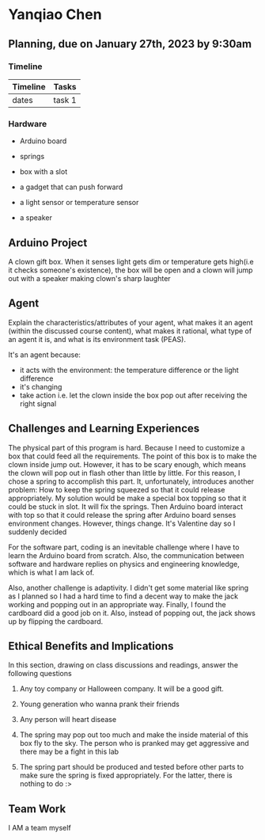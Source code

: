 # Yanqiao Chen

## Planning, due on January 27th, 2023 by 9:30am

### Timeline

| Timeline  | Tasks |
| ----------- | ----------- |
|   dates    |    task 1   |

### Hardware 

- Arduino board

- springs
- box with a slot
- a gadget that can push forward
- a light sensor or temperature sensor
- a speaker

## Arduino Project

A clown gift box. When it senses light gets dim or temperature gets high(i.e it checks someone's existence), the box will be open and a clown will jump out with a speaker making clown's sharp laughter

## Agent

Explain the characteristics/attributes of your agent, what makes it an agent (within the discussed course content), what makes it rational, what type of an agent it is, and what is its environment task (PEAS).

It's an agent because:

- it acts with the environment: the temperature difference or the light difference
- it's changing
- take action i.e. let the clown inside the box pop out after receiving the right signal

## Challenges and Learning Experiences

The physical part of this program is hard. Because I need to customize a box that could feed all the requirements. The point of this box is to make the clown inside jump out. However, it has to be scary enough, which means the clown will pop out in flash other than little by little. For this reason, I chose a spring to accomplish this part. It, unfortunately, introduces another problem: How to keep the spring squeezed so that it could release appropriately. My solution would be make a special box topping so that it could be stuck in slot. It will fix the springs. Then Arduino board interact with top so that it could release the spring after Arduino board senses environment changes. However, things change. It's Valentine day so I suddenly decided 

For the software part, coding is an inevitable challenge where I have to learn the Arduino board from scratch. Also, the communication between software and hardware replies on physics and engineering knowledge, which is what I am lack of.

Also, another challenge is adaptivity. I didn't get some material like spring as I planned so I had a hard time to find a decent way to make the jack working and popping out in an appropriate way. Finally, I found the cardboard did a good job on it. Also, instead of popping out, the jack shows up by flipping the cardboard.

## Ethical Benefits and Implications

In this section, drawing on class discussions and readings, answer the following questions

1. Any toy company or Halloween company. It will be a good gift.

2. Young generation who wanna prank their friends

3. Any person will heart disease

4. The spring may pop out too much and make the inside material of this box fly to the sky. The person who is pranked may get aggressive and there may be a fight in this lab

5. The spring part should be produced and tested before other parts to make sure the spring is fixed appropriately. For the latter, there is nothing to do :>

## Team Work

I AM a team myself

